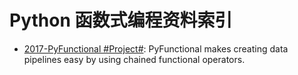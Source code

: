 # Python 函数式编程资料索引

- [2017-PyFunctional #Project#](https://github.com/EntilZha/PyFunctional): PyFunctional makes creating data pipelines easy by using chained functional operators. 
